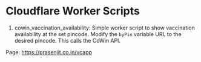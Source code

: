 # Cloudflare Worker Scripts

1. cowin_vaccination_availability: Simple worker script to show vaccination availability at the set pincode. Modify the `byPin` variable URL to the desired pincode. This calls the CoWin API.

Page: https://prasenjit.co.in/vcapp
